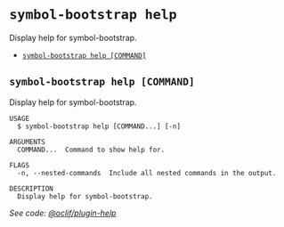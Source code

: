 `symbol-bootstrap help`
=======================

Display help for symbol-bootstrap.

* [`symbol-bootstrap help [COMMAND]`](#symbol-bootstrap-help-command)

## `symbol-bootstrap help [COMMAND]`

Display help for symbol-bootstrap.

```
USAGE
  $ symbol-bootstrap help [COMMAND...] [-n]

ARGUMENTS
  COMMAND...  Command to show help for.

FLAGS
  -n, --nested-commands  Include all nested commands in the output.

DESCRIPTION
  Display help for symbol-bootstrap.
```

_See code: [@oclif/plugin-help](https://github.com/oclif/plugin-help/blob/v6.2.32/src/commands/help.ts)_
